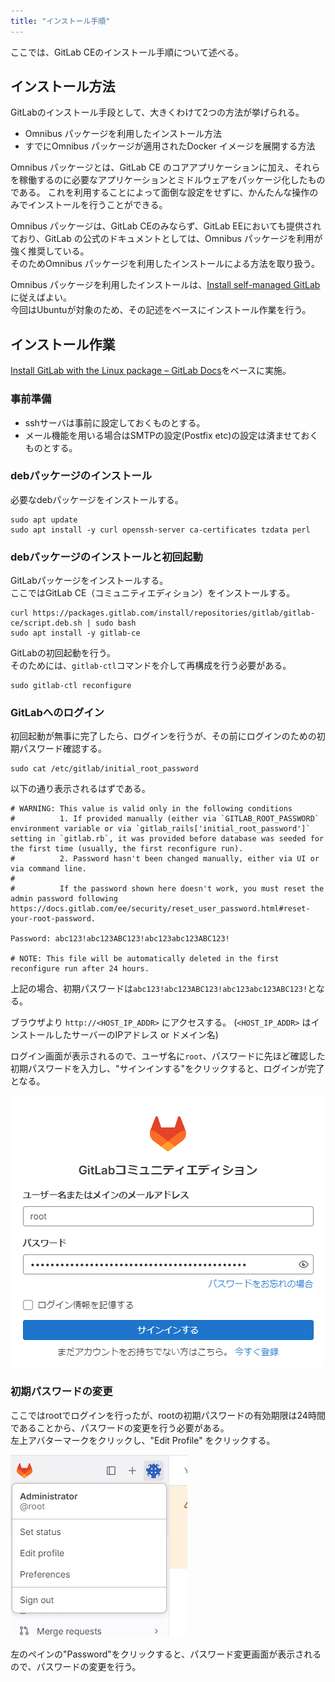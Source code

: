 ```yaml
---
title: "インストール手順"
---
```


ここでは、GitLab CEのインストール手順について述べる。


## インストール方法

GitLabのインストール手段として、大きくわけて2つの方法が挙げられる。

* Omnibus パッケージを利用したインストール方法
* すでにOmnibus パッケージが適用されたDocker イメージを展開する方法


Omnibus パッケージとは、GitLab CE のコアアプリケーションに加え、それらを稼働するのに必要なアプリケーションとミドルウェアをパッケージ化したものである。
これを利用することによって面倒な設定をせずに、かんたんな操作のみでインストールを行うことができる。

Omnibus パッケージは、GitLab CEのみならず、GitLab EEにおいても提供されており、GitLab の公式のドキュメントとしては、Omnibus パッケージを利用が強く推奨している。  
そのためOmnibus パッケージを利用したインストールによる方法を取り扱う。

Omnibus パッケージを利用したインストールは、[Install self-managed GitLab](https://about.gitlab.com/install/)に従えばよい。  
今回はUbuntuが対象のため、その記述をベースにインストール作業を行う。


## インストール作業

[Install GitLab with the Linux package – GitLab Docs](https://docs.gitlab.com/omnibus/installation/)をベースに実施。

### 事前準備

* sshサーバは事前に設定しておくものとする。
* メール機能を用いる場合はSMTPの設定(Postfix etc)の設定は済ませておくものとする。

### debパッケージのインストール

必要なdebパッケージをインストールする。

```bash:terminal
sudo apt update
sudo apt install -y curl openssh-server ca-certificates tzdata perl
```

### debパッケージのインストールと初回起動

GitLabパッケージをインストールする。  
ここではGitLab CE（コミュニティエディション）をインストールする。

```bash:terminal
curl https://packages.gitlab.com/install/repositories/gitlab/gitlab-ce/script.deb.sh | sudo bash
sudo apt install -y gitlab-ce
```

GitLabの初回起動を行う。  
そのためには、`gitlab-ctl`コマンドを介して再構成を行う必要がある。

```bash:terminal
sudo gitlab-ctl reconfigure
```

### GitLabへのログイン

初回起動が無事に完了したら、ログインを行うが、その前にログインのための初期パスワード確認する。

```bash:terminal
sudo cat /etc/gitlab/initial_root_password
```

以下の通り表示されるはずである。

```
# WARNING: This value is valid only in the following conditions
#          1. If provided manually (either via `GITLAB_ROOT_PASSWORD` environment variable or via `gitlab_rails['initial_root_password']` setting in `gitlab.rb`, it was provided before database was seeded for the first time (usually, the first reconfigure run).
#          2. Password hasn't been changed manually, either via UI or via command line.
#
#          If the password shown here doesn't work, you must reset the admin password following https://docs.gitlab.com/ee/security/reset_user_password.html#reset-your-root-password.

Password: abc123!abc123ABC123!abc123abc123ABC123!

# NOTE: This file will be automatically deleted in the first reconfigure run after 24 hours.
```

上記の場合、初期パスワードは`abc123!abc123ABC123!abc123abc123ABC123!`となる。

ブラウザより `http://<HOST_IP_ADDR>` にアクセスする。
(`<HOST_IP_ADDR>` はインストールしたサーバーのIPアドレス or ドメイン名)

ログイン画面が表示されるので、ユーザ名に`root`、パスワードに先ほど確認した初期パスワードを入力し、"サインインする"をクリックすると、ログインが完了となる。

![ログイン画面](/images/98e421ccc894a9/install_01.png)


### 初期パスワードの変更

ここではrootでログインを行ったが、rootの初期パスワードの有効期限は24時間であることから、パスワードの変更を行う必要がある。  
左上アバターマークをクリックし、"Edit Profile" をクリックする。

![Edit Profile](/images/98e421ccc894a9/install_02.png)

左のペインの"Password"をクリックすると、パスワード変更画面が表示されるので、パスワードの変更を行う。
